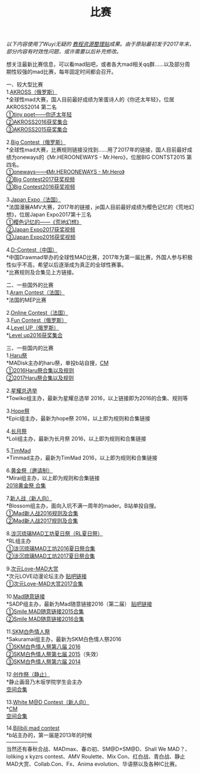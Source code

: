﻿---
title: 比赛
---

_以下内容使用了Wuyi无疑的 [教程资源整理贴](https://tieba.baidu.com/p/5405972673)成果。由于原贴最初发于2017年末，部分内容有时效性问题，或许需要以后补充修改。_

想关注最新比赛信息，可以看mad贴吧，或者各大mad相关qq群……以及部分周期性较强的mad比赛，每年固定时间都会召开。

一、较大型比赛  
1.[AKROSS（俄罗斯）](http://www.akross.ru/index.cgi?sec=contest;l=e)  
*全球性mad大赛，国人目前最好成绩为笨蛋诗人的《你还太年轻》，位居AKROSS2014 第二名  
[①tiny poet——你还太年轻](https://www.bilibili.com/video/av2010270/#page=2)  
[②AKROSS2016获奖集合](https://www.bilibili.com/video/av8344876/)  
[③AKROSS2015获奖集合](https://www.bilibili.com/video/av3808655/)

2.[Big Contest（俄罗斯）](http://amvnews.ru/index.php?go=Files&in=cat&id=57&st=7)   
*全球性mad大赛，比赛规则链接没找到……用了2017年的链接，国人目前最好成绩为oneways的《Mr.HEROONEWAYS - Mr.Hero》，位居BIG CONTST2015 第四名。  
[①oneways——《Mr.HEROONEWAYS - Mr.Hero》](https://www.bilibili.com/video/av2473360/#page=4 )   
[②Big Contest2017获奖视频](https://www.bilibili.com/video/av10939197/)    
[③Big Contest2016获奖视频](https://www.bilibili.com/video/av4809147/)

3.[Japan Expo（法国）](https://www.amv-france.com/fr/contest/26)      
*法国漫展AMV大赛，2017年的链接，je国人目前最好成绩为樱色记忆的《荒地幻想》，位居Japan Expo2017第十三名      
[①樱色记忆的——《荒地幻想》](https://www.bilibili.com/video/av12211272/)    
[②Japan Expo2017获奖视频](https://www.bilibili.com/video/av12056030/)    
[③Japan Expo2016获奖视频](https://www.bilibili.com/video/av5889072/)

4.[D-Contest（中国）](http://www.drawmad.com/event.html?eid=13)  
*中国Drawmad举办的全球性MAD比赛，2017年为第一届比赛，外国人参与积极性似乎不高，希望以后逐渐成为真正的全球性赛事。  
*比赛规则及合集见上方链接。

二、一些国外的比赛  
1.[Aram Contest（法国）](https://www.amv-france.com/fr/contest/32)  
*法国的MEP比赛

2.[Online Contest（法国）](https://www.amv-france.com/fr/contest/31)  
3.[Fun Contest（俄罗斯）](http://amvnews.ru/index.php?go=Files&in=cat&id=58&st=7)  
4.[Level UP（俄罗斯）](http://amvnews.ru/index.php?go=Files&in=cat&id=55&st=7)  
*[Level up2016获奖集合](https://www.bilibili.com/video/av6120227/)

三、一些国内的比赛    
1.[Haru祭](https://tieba.baidu.com/p/4803422656)  
*MADisk主办的haru祭，单投b站自搜，[CM](http://www.bilibili.com/video/av6470053/)  
[①2016Haru祭合集以及规则](http://www.drawmad.com/event.html?eid=3)  
[②2017Haru祭合集以及规则](http://www.drawmad.com/event/rule.html?eid=10)

2.[星耀总选举](http://www.drawmad.com/event.html?eid=6)  
*Towiko组主办，最新为星耀总选举 2016，以上链接即为2016的合集、规则等

3.[Hope祭](https://tieba.baidu.com/p/4393402440)  
*Epic组主办，最新为hope祭 2016，以上即为规则和合集链接

4.[长月祭](http://www.drawmad.com/event.html?eid=8)  
*Loli组主办，最新为长月祭 2016，以上即为规则和合集链接

5.[TimMad](http://www.drawmad.com/event.html?eid=8)  
*Timmad主办，最新为TimMad 2016，以上即为规则和合集链接

6.[黄金祭（邀请制）](http://www.drawmad.com/event/rule.html?eid=11)  
*Mirai组主办，以上即为规则和合集链接  
[2018黄金祭 合集](https://www.bilibili.com/video/av22335430)

7.[新人战（新人向）](http://www.drawmad.com/event.html?eid=12)  
*Blossom组主办，面向入坑不满一周年的mader。B站单投自搜。  
[①Mad新人战2016规则及合集](http://www.drawmad.com/event.html?eid=7)  
[②Mad新人战2017规则及合集](http://www.drawmad.com/event.html?eid=12)

8.[泷沉琉璃MAD工坊夏日祭（RL夏日祭）](http://rlmadteam.cc/#3rdPage/3)  
*RL组主办  
[①泷沉琉璃MAD工坊2016夏日祭合集](https://www.bilibili.com/video/av5521871/)  
[②泷沉琉璃MAD工坊2017夏日祭合集](https://www.bilibili.com/video/av12911529/)

9.[次元Love-MAD大赏](http://www.ciyuanlove.com/)  
*次元LOVE动漫论坛主办 [贴吧链接](https://tieba.baidu.com/p/5109589830)  
[①次元Love-MAD大赏2017合集](https://www.bilibili.com/video/av12923013/)

10.[Mad随意链接](http://smileacg.cc/mad2016/)   
*SADP组主办，最新为Mad随意链接2016（第二届） [贴吧链接](https://tieba.baidu.com/p/4697703796)  
[①Smile MAD随意链接2015合集](https://www.bilibili.com/video/av2332263/)  
[②Smile MAD随意链接2016合集](https://www.bilibili.com/video/av6552709/)

11.[SKM白色情人祭](http://sakuramai.sinaapp.com/2016/schedule/)  
*Sakuramai组主办，最新为SKM白色情人祭2016    
[①SKM白色情人祭第八届 2016](https://www.bilibili.com/video/av4098552/)    
[②SKM白色情人祭第七届 2015](https://www.bilibili.com/video/av2107772/)（失效）  
[③SKM白色情人祭第六届 2014](https://www.bilibili.com/video/av1009513/)

12.[创作祭（静止）](https://tieba.baidu.com/p/5211726982)  
*静止画音乃木坂学院学生会主办  
[空间合集](https://space.bilibili.com/79881372)

13.[White M@D Contest（新人向）](https://tieba.baidu.com/p/5168158978)  
*[CM](https://www.bilibili.com/video/av11398940/)  
[空间合集](https://space.bilibili.com/29559867)

14.[Bilibili mad contest](http://www.bilibili.com/blackboard/old-activity-MAD2016.html)  
*b站主办的，第一届是2013年的时候  
——————  
当然还有春秋合战、MADmax、春の初、SM@D×SM@D、Shall We MAD？、loliking x kyzrs contest、AMV Roulette、Mix
Con、红白战、青白战、静止MAD大赏、Collab.Con、Fx、Anima evolution、华语祭以及各种IC比赛。    
